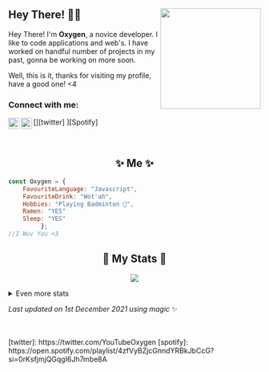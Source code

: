 ## Hey There! 👋🏼 <img align="right" src="https://avatars.githubusercontent.com/u/90985091?s=400&u=6d39c843e2ae46ae223e15298d8f3120f63d6966&v=4" width="200" />

Hey There! I'm **Oxygen**, a novice developer. I like to code applications and web's. I have worked on handful number of projects in my past, gonna be working on more soon.

Well, this is it, thanks for visiting my profile, have a good one! <4


### Connect with me:

[<img align="left" alt="codeSTACKr | Twitter" width="22px" src="https://cdn.jsdelivr.net/npm/simple-icons@v3/icons/twitter.svg" />][twitter]
<img align="left" alt="Oxygen | Spotify" width="22px" src="https://cdn.discordapp.com/attachments/549288521970614307/915685491066695760/IMG_9913.png" />][Spotify]

<br />

<h2 align="center"> ✨ Me ✨</h2>

```js
const Oxygen = {
    FavouriteLanguage: "Javascript",
    FavouriteDrink: "Wot'ah",
    Hobbies: "Playing Badminton 🏸",
    Ramen: "YES"
    Sleep: "YES"
         }; 
//I Wuv You <3
```
  <h2 align="center"> 🚀 My Stats 🚀</h2>
<p align="center">
<img src="https://github-readme-streak-stats.herokuapp.com/?user=OxygenYouTube&theme=tokyonight">
</p>
<details>
  <summary>
      Even more stats
  </summary>
  <p align="center">
    <img src="https://github-profile-trophy.vercel.app/?username=OxygenYouTube&theme=dracula">
    <img src="https://github-readme-stats.vercel.app/api?username=OxygenYouTube&theme=tokyonight">
  </p>
</details>
  
<!-- Last updated on Wed Dec 01 2021 05:16:44 GMT+0000 (Coordinated Universal Time) ;-;-->
<i>Last updated on 1st December 2021 using magic</i> ✨

<br />
<br />
[twitter]: https://twitter.com/YouTubeOxygen
[spotify]: https://open.spotify.com/playlist/4zfVyBZjcGnndYRBkJbCcG?si=0rKsfjmjQGqgI6Jh7mbe8A
